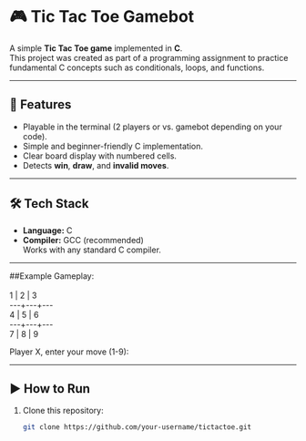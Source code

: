 # 🎮 Tic Tac Toe Gamebot

A simple **Tic Tac Toe game** implemented in **C**.  
This project was created as part of a programming assignment to practice fundamental C concepts such as conditionals, loops, and functions.

---

## 📌 Features
- Playable in the terminal (2 players or vs. gamebot depending on your code).
- Simple and beginner-friendly C implementation.
- Clear board display with numbered cells.
- Detects **win**, **draw**, and **invalid moves**.

---

## 🛠️ Tech Stack
- **Language:** C
- **Compiler:** GCC (recommended)  
  Works with any standard C compiler.

---


##Example Gameplay:  <br> <br>
 1 | 2 | 3  <br>
---+---+--- <br>
 4 | 5 | 6  <br>
---+---+--- <br>
 7 | 8 | 9  <br>

Player X, enter your move (1-9):

---


## ▶️ How to Run

1. Clone this repository:
   ```bash
   git clone https://github.com/your-username/tictactoe.git



